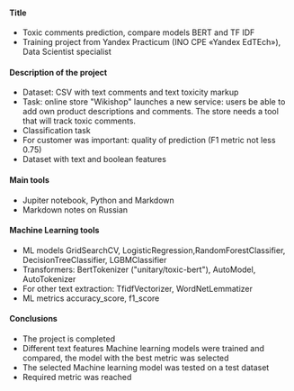 #### Title
- Toxic comments prediction, compare models BERT and TF IDF
- Training project from Yandex Practicum (INO СPE «Yandex EdTEch»), Data Scientist specialist
#### Description of the project
- Dataset: CSV with text comments and text toxicity markup
- Task: оnline store "Wikishop" launches a new service: users be able to add own product descriptions and comments. The store needs a tool that will track toxic comments.
- Classification task
- For customer was important: quality of prediction (F1 metric not less 0.75)
- Dataset with text and boolean features
#### Main tools 
- Jupiter notebook, Python and Markdown
- Markdown notes on Russian
####  Machine Learning tools  
- ML models GridSearchCV, LogisticRegression,RandomForestClassifier, DecisionTreeClassifier, LGBMClassifier
- Transformers: BertTokenizer ("unitary/toxic-bert"), AutoModel, AutoTokenizer
- For other text extraction: TfidfVectorizer, WordNetLemmatizer
- ML metrics accuracy_score, f1_score
#### Conclusions
- The project is completed
- Different  text features Machine learning models were trained and compared, the model with the best metric was selected
- The selected Machine learning model was tested on a test dataset
- Required metric was reached 
